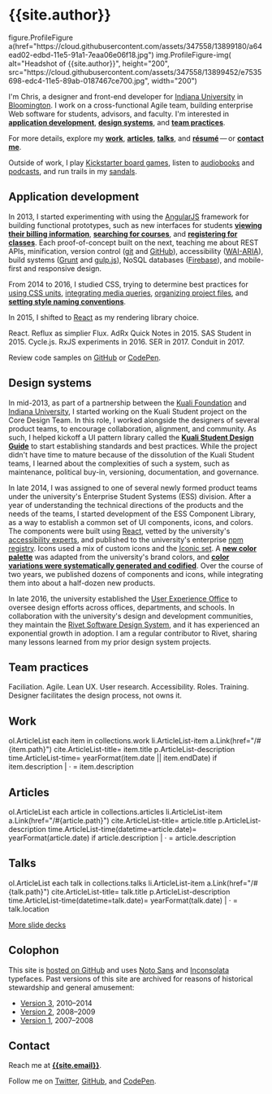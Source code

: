 # {{site.author}}

<jade>
figure.ProfileFigure
  a(href="https://cloud.githubusercontent.com/assets/347558/13899180/a64ead02-edbd-11e5-91a1-7eaa06e06f18.jpg")
    img.ProfileFigure-img(
      alt="Headshot of {{site.author}}",
      height="200",
      src="https://cloud.githubusercontent.com/assets/347558/13899452/e7535698-edc4-11e5-89ab-0187467ce700.jpg",
      width="200")
</jade>

I'm Chris, a designer and front-end developer for [Indiana University](https://uits.iu.edu/) in [Bloomington](https://www.visitbloomington.com/). I work on a cross-functional Agile team, building enterprise Web software for students, advisors, and faculty. I'm interested in [<b>application development</b>](#application-development), [<b>design systems</b>](#design-systems), and [<b>team practices</b>](#team-practices).

For more details, explore my [<b>work</b>](#work), [<b>articles</b>](#articles), [<b>talks</b>](#talks), and [<b>résumé</b>](/resume)&thinsp;&mdash;&thinsp;or [<b>contact me</b>](#contact).

Outside of work, I play [Kickstarter board games](https://www.kickstarter.com/profile/basham), listen to [audiobooks](https://www.audible.com/) and [podcasts](https://99percentinvisible.org/), and run trails in my [sandals](https://lunasandals.com/).

## Application development

In 2013, I started experimenting with using the [AngularJS](https://angularjs.org/) framework for building functional prototypes, such as new interfaces for students [<b>viewing their billing information</b>](/work/iu-student-billing), [<b>searching for courses</b>](/work/iu-course-search), and [<b>registering for classes</b>](/work/ks-course-registration). Each proof-of-concept built on the next, teaching me about REST APIs, minification, version control ([git](https://git-scm.com/) and [GitHub](https://github.com/)), accessibility ([WAI-ARIA](https://en.wikipedia.org/wiki/WAI-ARIA)), build systems ([Grunt](https://gruntjs.com/) and [gulp.js](https://gulpjs.com/)), NoSQL databases ([Firebase](https://firebase.google.com/)), and mobile-first and responsive design.

From 2014 to 2016, I studied CSS, trying to determine best practices for [using CSS units](https://gist.github.com/basham/2175a16ab7c60ce8e001), [integrating media queries](https://gist.github.com/basham/3b24062dfaecaa712a68), [organizing project files](https://gist.github.com/basham/877db54fffb08e47bd39), and [<b>setting style naming conventions</b>](/talks/architecting-css).

In 2015, I shifted to [React](https://reactjs.org/) as my rendering library choice.

React. Reflux as simplier Flux. AdRx Quick Notes in 2015. SAS Student in 2015. Cycle.js. RxJS experiments in 2016. SER in 2017. Conduit in 2017.

Review code samples on [GitHub]({{site.elsewhere.GitHub}}) or [CodePen]({{site.elsewhere.CodePen}}).

## Design systems

In mid-2013, as part of a partnership between the [Kuali Foundation](https://kuali.org/) and [Indiana University](https://www.iu.edu/), I started working on the Kuali Student project on the Core Design Team. In this role, I worked alongside the designers of several product teams, to encourage collaboration, alignment, and community. As such, I helped kickoff a UI pattern library called the [<b>Kuali Student Design Guide</b>](/work/ks-design-guide) to start establishing standards and best practices. While the project didn't have time to mature because of the dissolution of the Kuali Student teams, I learned about the complexities of such a system, such as maintenance, political buy-in, versioning, documentation, and governance.

In late 2014, I was assigned to one of several newly formed product teams under the university's Enterprise Student Systems (ESS) division. After a year of understanding the technical directions of the products and the needs of the teams, I started development of the ESS Component Library, as a way to establish a common set of UI components, icons, and colors. The components were built using [React](https://reactjs.org/), vetted by the university's [accessibility experts](https://atac.iu.edu/), and published to the university's enterprise [npm registry](https://www.npmjs.com/). Icons used a mix of custom icons and the [Iconic set](https://useiconic.com/). A [<b>new color palette</b>](/work/iu-color-palette) was adapted from the university's brand colors, and [<b>color variations were systematically generated and codified</b>](/articles/codifying-colors/). Over the course of two years, we published dozens of components and icons, while integrating them into about a half-dozen new products. 

In late 2016, the university established the [User Experience Office](https://ux.iu.edu/) to oversee design efforts across offices, departments, and schools. In collaboration with the university's design and development communities, they maintain the [Rivet Software Design System](https://rivet.iu.edu/), and it has experienced an exponential growth in adoption. I am a regular contributor to Rivet, sharing many lessons learned from my prior design system projects.

## Team practices

Faciliation. Agile. Lean UX. User research. Accessibility. Roles. Training. Designer facilitates the design process, not owns it.

## Work

<jade>
ol.ArticleList
  each item in collections.work
    li.ArticleList-item
      a.Link(href="/#{item.path}")
        cite.ArticleList-title= item.title
      p.ArticleList-description
        time.ArticleList-time= yearFormat(item.date || item.endDate)
        if item.description
          |  &middot; 
          = item.description
</jade>

## Articles

<jade>
ol.ArticleList
  each article in collections.articles
    li.ArticleList-item
      a.Link(href="/#{article.path}")
        cite.ArticleList-title= article.title
      p.ArticleList-description
        time.ArticleList-time(datetime=article.date)= yearFormat(article.date)
        if article.description
          |  &middot; 
          = article.description
</jade>

## Talks

<jade>
ol.ArticleList
  each talk in collections.talks
    li.ArticleList-item
      a.Link(href="/#{talk.path}")
        cite.ArticleList-title= talk.title
      p.ArticleList-description
        time.ArticleList-time(datetime=talk.date)= yearFormat(talk.date)
        |  &middot; 
        = talk.location
</jade>

[More slide decks](https://speakerdeck.com/basham)

## Colophon

This site is [hosted on GitHub]({{site.repo}}) and uses [Noto Sans](https://fonts.google.com/specimen/Noto+Sans) and [Inconsolata](https://fonts.google.com/specimen/Inconsolata) typefaces. Past versions of this site are archived for reasons of historical stewardship and general amusement:

- [Version 3](http://v3.bash.am), 2010&ndash;2014
- [Version 2](http://v2.bash.am), 2008&ndash;2009
- [Version 1](http://v1.bash.am), 2007&ndash;2008

## Contact

Reach me at [<b>{{site.email}}</b>](mailto:{{site.email}}).

Follow me on [Twitter]({{site.elsewhere.Twitter}}), [GitHub]({{site.elsewhere.GitHub}}), and [CodePen]({{site.elsewhere.CodePen}}).
